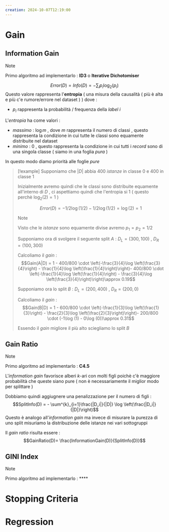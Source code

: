 ```yaml
---
creation: 2024-10-07T12:19:00
---
```

# Gain

## Information Gain

>[!note] 
>Primo algoritmo ad implementarlo : **ID3** o **Iterative Dichotomiser**

$$Error(D)= Info(D)=-\sum_{i} p_i \log_2(p_i)$$
Questo valore rappresenta l'**entropia** ( una misura della causalità ( più è alta e più c'e rumore/errore nel dataset ) ) dove : 
+ $p_i$ rappresenta la probabilità / frequenza della *label* $i$ 

L'*entropia* ha come valori :
+ *massimo* : $\log m$ , dove $m$ rappresenta il numero di classi , questo rappresenta la condizione in cui tutte le classi sono equamente distribuite nel dataset  
+ *minimo* : 0 , questo rappresenta la condizione in cui tutti i *record* sono di una singola classe ( siamo in una foglia *pura* ) 

In questo modo diamo priorità alle foglie *pure* 

>[!example] 
>Supponiamo che $|D|$ abbia 400 *istanze* in classe 0 e 400 in classe 1
>
>Inizialmente avremo quindi che le classi sono distribuite equamente all'interno di $D$ , ci aspettiamo quindi che l'entropia si $1$  ( questo perchè $\log_2 (2)=1$ ) 
>
>$$Error(D)=-1/2\log(1/2)-1/2\log(1/2) = \log(2)=1$$
>>[!note] 
>>Visto che le *istanze* sono equamente divise avremo $p_1 = p_2 = 1/2$
>
>Supponiamo ora di svolgere il seguente split $A$ : $D_L = (300,100)$ , $D_R = (100,300)$ 
>
>Calcoliamo il *gain* : 
>$$Gain(A|D) = 1 - 400/800 \cdot \left(-\frac{3}{4}\log \left(\frac{3}{4}\right) - \frac{1}{4}\log \left(\frac{1}{4}\right)\right)- 400/800 \cdot \left(-\frac{1}{4}\log \left(\frac{1}{4}\right) - \frac{3}{4}\log \left(\frac{3}{4}\right)\right)\approx 0.19$$
>
>Supponiamo ora lo split $B$ : $D_L = (200,400)$ , $D_R = (200,0)$ 
>
>Calcoliamo il *gain* : 
>$$Gain(B|D) = 1 - 600/800 \cdot \left(-\frac{1}{3}\log \left(\frac{1}{3}\right) - \frac{2}{3}\log \left(\frac{2}{3}\right)\right)- 200/800 \cdot (-1\log (1) - 0\log (0))\approx 0.31$$
>
>Essendo il *gain* migliore il più alto sciegliamo lo split $B$

## Gain Ratio

>[!note] 
>Primo algoritmo ad implementarlo : **C4.5**

L'*information gain* favorisce alberi $k$-ari con molti figli poichè c'è maggiore probabilità che queste siano pure ( non è necessariamente il miglior modo per splittare )

Dobbiamo quindi aggiugnere una penalizzazione per il numero di figli :
$$SplitInfo(D) = - \sum^{k}_{i=1}\frac{|D_i|}{|D|} \log \left(\frac{|D_i|}{|D|}\right)$$
Questo è analogo all'*information gain* ma invece di misurare la purezza di uno split misuriamo la distribuzione delle istanze nei vari sottogruppi 

Il *gain ratio* risulta essere : 
$$GainRatio(D)= \frac{InformationGain(D)}{SplitInfo(D)}$$
## GINI Index

>[!note] 
>Primo algoritmo ad implementarlo : ****

# Stopping Criteria

# Regression